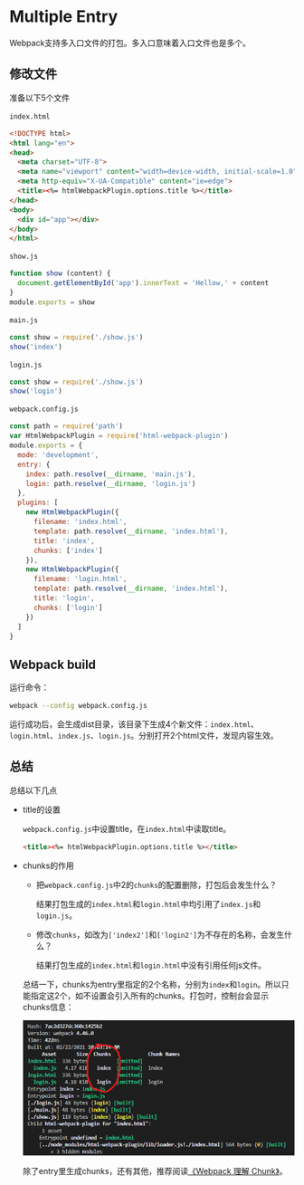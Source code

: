 # Multiple Entry

Webpack支持多入口文件的打包。多入口意味着入口文件也是多个。

## 修改文件

准备以下5个文件

`index.html`

```html
<!DOCTYPE html>
<html lang="en">
<head>
  <meta charset="UTF-8">
  <meta name="viewport" content="width=device-width, initial-scale=1.0">
  <meta http-equiv="X-UA-Compatible" content="ie=edge">
  <title><%= htmlWebpackPlugin.options.title %></title>
</head>
<body>
  <div id="app"></div>
</body>
</html>
```

`show.js`

```javascript
function show (content) {
  document.getElementById('app').innerText = 'Hellow,' + content
}
module.exports = show
```

`main.js`

```javascript
const show = require('./show.js')
show('index')
```

`login.js`

```javascript
const show = require('./show.js')
show('login')
```

`webpack.config.js`

```javascript
const path = require('path')
var HtmlWebpackPlugin = require('html-webpack-plugin')
module.exports = {
  mode: 'development',
  entry: {
    index: path.resolve(__dirname, 'main.js'),
    login: path.resolve(__dirname, 'login.js')
  },
  plugins: [
    new HtmlWebpackPlugin({
      filename: 'index.html',
      template: path.resolve(__dirname, 'index.html'),
      title: 'index',
      chunks: ['index']
    }),
    new HtmlWebpackPlugin({
      filename: 'login.html',
      template: path.resolve(__dirname, 'index.html'),
      title: 'login',
      chunks: ['login']
    })
  ]
}
```

## Webpack build

运行命令：

```bash
webpack --config webpack.config.js
```

运行成功后，会生成dist目录，该目录下生成4个新文件：`index.html`、`login.html`、`index.js`、`login.js`。分别打开2个html文件，发现内容生效。

## 总结

总结以下几点

- title的设置

  `webpack.config.js`中设置title，在`index.html`中读取title。

  ```html
  <title><%= htmlWebpackPlugin.options.title %></title>
  ```

- chunks的作用

  - 把`webpack.config.js`中2的`chunks`的配置删除，打包后会发生什么？

    结果打包生成的`index.html`和`login.html`中均引用了`index.js`和`login.js`。

  - 修改`chunks`，如改为`['index2']`和`['login2']`为不存在的名称，会发生什么？

    结果打包生成的`index.html`和`login.html`中没有引用任何js文件。

  总结一下，chunks为entry里指定的2个名称，分别为`index`和`login`。所以只能指定这2个，如不设置会引入所有的chunks。打包时，控制台会显示chunks信息：

  ![image-20210222102737336](https://raw.githubusercontent.com/David-Shi-1989/img-bed/master/image-20210222102737336.png)

  除了entry里生成chunks，还有其他，推荐阅读[《Webpack 理解 Chunk》](https://juejin.cn/post/6844903889393680392)。
